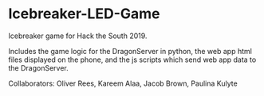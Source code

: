 # Icebreaker-LED-Game
Icebreaker game for Hack the South 2019.

Includes the game logic for the DragonServer in python,
the web app html files displayed on the phone, 
and the js scripts which send web app data to the DragonServer.

Collaborators: 
Oliver Rees,
Kareem Alaa,
Jacob Brown,
Paulina Kulyte